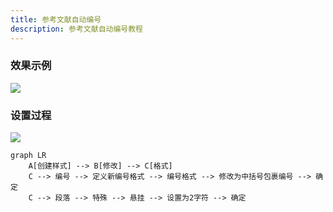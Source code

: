 ```yaml
---
title: 参考文献自动编号
description: 参考文献自动编号教程
---
```


### 效果示例

![](http://qiniu.zkytech.top/动画(18).gif)

### 设置过程

![](http://qiniu.zkytech.top/动画(19).gif)

```mermaid
graph LR
	A[创建样式] --> B[修改] --> C[格式]
	C --> 编号 --> 定义新编号格式 --> 编号格式 --> 修改为中括号包裹编号 --> 确定
	C --> 段落 --> 特殊 --> 悬挂 --> 设置为2字符 --> 确定
```

